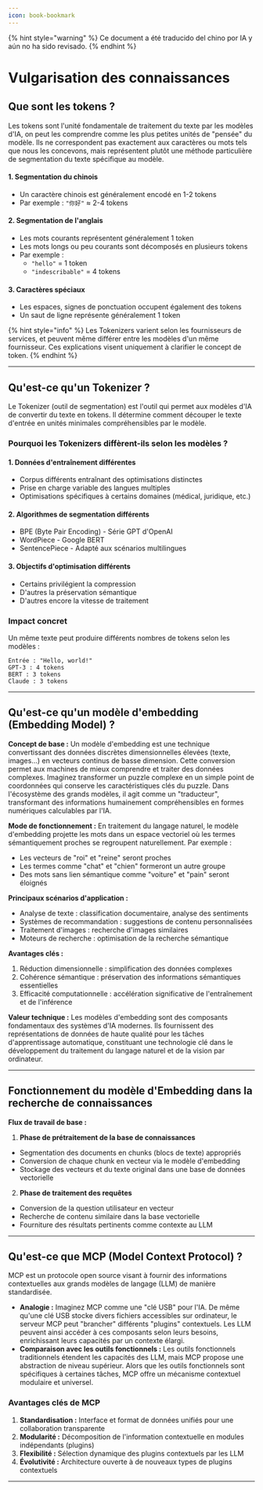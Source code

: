 ```yaml
---
icon: book-bookmark
---
```


{% hint style="warning" %}
Ce document a été traducido del chino por IA y aún no ha sido revisado.
{% endhint %}

# Vulgarisation des connaissances

## Que sont les tokens ?

Les tokens sont l'unité fondamentale de traitement du texte par les modèles d'IA, on peut les comprendre comme les plus petites unités de "pensée" du modèle. Ils ne correspondent pas exactement aux caractères ou mots tels que nous les concevons, mais représentent plutôt une méthode particulière de segmentation du texte spécifique au modèle.

#### 1. Segmentation du chinois
* Un caractère chinois est généralement encodé en 1-2 tokens
* Par exemple : `"你好"` ≈ 2-4 tokens

#### 2. Segmentation de l'anglais
* Les mots courants représentent généralement 1 token
* Les mots longs ou peu courants sont décomposés en plusieurs tokens
* Par exemple :
  * `"hello"` = 1 token
  * `"indescribable"` = 4 tokens

#### 3. Caractères spéciaux
* Les espaces, signes de ponctuation occupent également des tokens
* Un saut de ligne représente généralement 1 token

{% hint style="info" %}
Les Tokenizers varient selon les fournisseurs de services, et peuvent même différer entre les modèles d'un même fournisseur. Ces explications visent uniquement à clarifier le concept de token.
{% endhint %}

***

## Qu'est-ce qu'un Tokenizer ?

Le Tokenizer (outil de segmentation) est l'outil qui permet aux modèles d'IA de convertir du texte en tokens. Il détermine comment découper le texte d'entrée en unités minimales compréhensibles par le modèle.

### Pourquoi les Tokenizers diffèrent-ils selon les modèles ?

#### 1. Données d'entraînement différentes
* Corpus différents entraînant des optimisations distinctes
* Prise en charge variable des langues multiples
* Optimisations spécifiques à certains domaines (médical, juridique, etc.)

#### 2. Algorithmes de segmentation différents
* BPE (Byte Pair Encoding) - Série GPT d'OpenAI
* WordPiece - Google BERT
* SentencePiece - Adapté aux scénarios multilingues

#### 3. Objectifs d'optimisation différents
* Certains privilégient la compression
* D'autres la préservation sémantique
* D'autres encore la vitesse de traitement

### Impact concret

Un même texte peut produire différents nombres de tokens selon les modèles :

```
Entrée : "Hello, world!"
GPT-3 : 4 tokens
BERT : 3 tokens
Claude : 3 tokens
```

***

## Qu'est-ce qu'un modèle d'embedding (Embedding Model) ?

**Concept de base :** Un modèle d'embedding est une technique convertissant des données discrètes dimensionnelles élevées (texte, images...) en vecteurs continus de basse dimension. Cette conversion permet aux machines de mieux comprendre et traiter des données complexes. Imaginez transformer un puzzle complexe en un simple point de coordonnées qui conserve les caractéristiques clés du puzzle. Dans l'écosystème des grands modèles, il agit comme un "traducteur", transformant des informations humainement compréhensibles en formes numériques calculables par l'IA.

**Mode de fonctionnement :** En traitement du langage naturel, le modèle d'embedding projette les mots dans un espace vectoriel où les termes sémantiquement proches se regroupent naturellement. Par exemple :
* Les vecteurs de "roi" et "reine" seront proches
* Les termes comme "chat" et "chien" formeront un autre groupe
* Des mots sans lien sémantique comme "voiture" et "pain" seront éloignés

**Principaux scénarios d'application :**
* Analyse de texte : classification documentaire, analyse des sentiments
* Systèmes de recommandation : suggestions de contenu personnalisées
* Traitement d'images : recherche d'images similaires
* Moteurs de recherche : optimisation de la recherche sémantique

**Avantages clés :**
1. Réduction dimensionnelle : simplification des données complexes
2. Cohérence sémantique : préservation des informations sémantiques essentielles
3. Efficacité computationnelle : accélération significative de l'entraînement et de l'inférence

**Valeur technique :** Les modèles d'embedding sont des composants fondamentaux des systèmes d'IA modernes. Ils fournissent des représentations de données de haute qualité pour les tâches d'apprentissage automatique, constituant une technologie clé dans le développement du traitement du langage naturel et de la vision par ordinateur.

***

## Fonctionnement du modèle d'Embedding dans la recherche de connaissances

**Flux de travail de base :**

1. **Phase de prétraitement de la base de connaissances**
* Segmentation des documents en chunks (blocs de texte) appropriés
* Conversion de chaque chunk en vecteur via le modèle d'embedding
* Stockage des vecteurs et du texte original dans une base de données vectorielle

2. **Phase de traitement des requêtes**
* Conversion de la question utilisateur en vecteur
* Recherche de contenu similaire dans la base vectorielle
* Fourniture des résultats pertinents comme contexte au LLM

***

## Qu'est-ce que MCP (Model Context Protocol) ?

MCP est un protocole open source visant à fournir des informations contextuelles aux grands modèles de langage (LLM) de manière standardisée.

* **Analogie :** Imaginez MCP comme une "clé USB" pour l'IA. De même qu'une clé USB stocke divers fichiers accessibles sur ordinateur, le serveur MCP peut "brancher" différents "plugins" contextuels. Les LLM peuvent ainsi accéder à ces composants selon leurs besoins, enrichissant leurs capacités par un contexte élargi.
* **Comparaison avec les outils fonctionnels :** Les outils fonctionnels traditionnels étendent les capacités des LLM, mais MCP propose une abstraction de niveau supérieur. Alors que les outils fonctionnels sont spécifiques à certaines tâches, MCP offre un mécanisme contextuel modulaire et universel.

### **Avantages clés de MCP**

1. **Standardisation :** Interface et format de données unifiés pour une collaboration transparente
2. **Modularité :** Décomposition de l'information contextuelle en modules indépendants (plugins)
3. **Flexibilité :** Sélection dynamique des plugins contextuels par les LLM
4. **Évolutivité :** Architecture ouverte à de nouveaux types de plugins contextuels

***